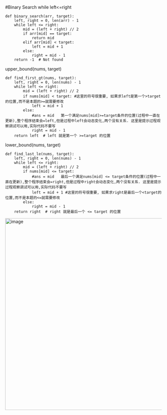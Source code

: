 #Binary Search
while left<=right 
```
def binary_search(arr, target):
    left, right = 0, len(arr) - 1
    while left <= right:
        mid = (left + right) // 2
        if arr[mid] == target:
            return mid
        elif arr[mid] < target:
            left = mid + 1
        else:
            right = mid - 1
    return -1  # Not found
```

upper_bound(nums, target)
```
def find_first_gt(nums, target):
    left, right = 0, len(nums) - 1
    while left <= right:
        mid = (left + right) // 2
        if nums[mid] < target: #这里的符号很重要, 如果求left是第一个>target的位置,而不是本题的>=就需要修改
            left = mid + 1
        else:
            #ans = mid   第一个满足nums[mid]>=target条件的位置(过程中一直在更新),整个程序结束会=left,但是过程中left会动态变化,两个没有关系. 这里是提示过程观察调试可以用,实际代码不要写
            right = mid - 1
    return left  # left 就是第一个 >=target 的位置 
```

lower_bound(nums, target)
```
def find_last_le(nums, target):
    left, right = 0, len(nums) - 1
    while left <= right:
        mid = (left + right) // 2
        if nums[mid] <= target:
            #ans = mid   最后一个满足nums[mid] <= target条件的位置(过程中一直在更新),整个程序结束会=right,但是过程中right会动态变化,两个没有关系. 这里是提示过程观察调试可以用,实际代码不要写
            left = mid + 1 #这里的符号很重要, 如果求right是最后一个<target的位置,而不是本题的<=就需要修改
        else:
            right = mid - 1
    return right  # right 就是最后一个 <= target 的位置
```
<img width="1574" height="618" alt="image" src="https://github.com/user-attachments/assets/cb87f9bf-2d8d-4072-8259-e99d15fea168" />
